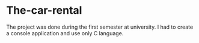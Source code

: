 # The-car-rental
The project was done during the first semester at university.
I had to create a console application and use only C language.

